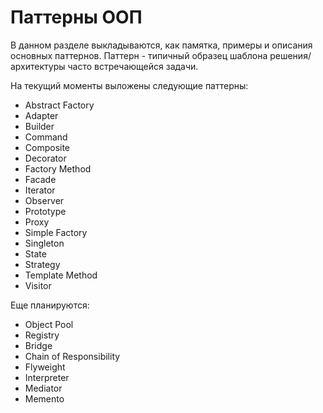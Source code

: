 Паттерны ООП
============
В данном разделе выкладываются, как памятка, примеры и описания основных паттернов.
Паттерн - типичный образец шаблона решения/архитектуры часто встречающейся задачи.

На текущий моменты выложены следующие паттерны:
* Abstract Factory
* Adapter
* Builder
* Command
* Composite 
* Decorator
* Factory Method
* Facade
* Iterator
* Observer
* Prototype
* Proxy
* Simple Factory
* Singleton
* State
* Strategy
* Template Method
* Visitor

Еще планируются:
* Object Pool
* Registry
* Bridge
* Chain of Responsibility
* Flyweight
* Interpreter
* Mediator
* Memento